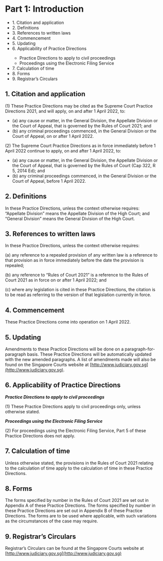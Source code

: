 # Part 1: Introduction

<ul type="*">
	<li>1. Citation and application</li>
	<li>2. Definitions</li>
	<li>3. References to written laws</li>
	<li>4. Commencement</li>
	<li>5. Updating</li>
	<li>6. Applicability of Practice Directions</li>
		<ul>
			<li>Practice Directions to apply to civil proceedings</li>
			<li>Proceedings using the Electronic Filing Service</li>
		</ul>
	<li>7. Calculation of time</li>
	<li>8. Forms</li>
	<li>9. Registrar’s Circulars</li>
</ul>

## 1.	Citation and application

(1)	These Practice Directions may be cited as the Supreme Court Practice Directions 2021, and will apply, on and after 1 April 2022, to:

<ul type="*">
	
<li>(a)	any cause or matter, in the General Division, the Appellate Division or the Court of Appeal, that is governed by the Rules of Court 2021; and</li>

<li>(b)	any criminal proceedings commenced, in the General Division or the Court of Appeal, on or after 1 April 2022.</li>

</ul>
	
(2)	The Supreme Court Practice Directions as in force immediately before 1 April 2022 continue to apply, on and after 1 April 2022, to:

<ul type="*">

<li>(a)	any cause or matter, in the General Division, the Appellate Division or the Court of Appeal, that is governed by the Rules of Court (Cap 322, R 5, 2014 Ed); and</li>

<li>(b)	any criminal proceedings commenced, in the General Division or the Court of Appeal, before 1 April 2022.</li>

</ul>
	
## 2.	Definitions

In these Practice Directions, unless the context otherwise requires: “Appellate Division” means the Appellate Division of the High Court; and “General Division” means the General Division of the High Court.

## 3.	References to written laws

In these Practice Directions, unless the context otherwise requires:

(a)	any reference to a repealed provision of any written law is a reference to that provision as in force immediately before the date the provision is repealed;

(b)	any reference to “Rules of Court 2021” is a reference to the Rules of Court 2021 as in force on or after 1 April 2022; and

(c)	where any legislation is cited in these Practice Directions, the citation is to be read as referring to the version of that legislation currently in force.

## 4.	Commencement

These Practice Directions come into operation on 1 April 2022.

## 5.	Updating

Amendments to these Practice Directions will be done on a paragraph-for-paragraph basis. These Practice Directions will be automatically updated with the new amended paragraphs. A list of amendments made will also be found on the Singapore Courts website at [http://www.judiciary.gov.sg](http://www.judiciary.gov.sg).

## 6.	Applicability of Practice Directions

***Practice Directions to apply to civil proceedings***

(1)	These Practice Directions apply to civil proceedings only, unless otherwise stated.

***Proceedings using the Electronic Filing Service***

(2)	For proceedings using the Electronic Filing Service, Part 5 of these Practice Directions does not apply.

## 7.	Calculation of time

Unless otherwise stated, the provisions in the Rules of Court 2021 relating to the calculation of time apply to the calculation of time in these Practice Directions.

## 8.	Forms

The forms specified by number in the Rules of Court 2021 are set out in Appendix A of these Practice Directions. The forms specified by number in these Practice Directions are set out in Appendix B of these Practice Directions. The forms are to be used where applicable, with such variations as the circumstances of the case may require.
 
## 9.	Registrar’s Circulars

Registrar’s	Circulars	can	be	found	at	the	Singapore	Courts	website	at [http://www.judiciary.gov.sg](http://www.judiciary.gov.sg)
